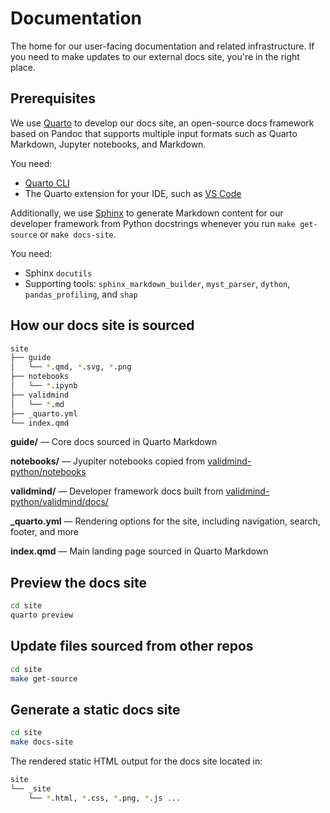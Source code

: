 # Documentation

The home for our user-facing documentation and related infrastructure. If you need to make updates to our external docs site, you're in the right place. 

## Prerequisites

We use [Quarto](https://quarto.org) to develop our docs site, an open-source docs framework based on Pandoc that supports multiple input formats such as Quarto Markdown, Jupyter notebooks, and Markdown. 

You need:

- [Quarto CLI](https://quarto.org/docs/get-started/)
- The Quarto extension for your IDE, such as [VS Code](https://marketplace.visualstudio.com/items?itemName=quarto.quarto)

Additionally, we use [Sphinx](https://www.sphinx-doc.org/en/master/) to generate Markdown content for our developer framework from Python docstrings whenever you run `make get-source` or `make docs-site`. 

You need:

- Sphinx `docutils` 
- Supporting tools: `sphinx_markdown_builder`, `myst_parser`, `dython`, `pandas_profiling`, and `shap`

## How our docs site is sourced

```bash
site
├── guide
│   └── *.qmd, *.svg, *.png
├── notebooks
│   └── *.ipynb
├── validmind
│   └── *.md
├── _quarto.yml
└── index.qmd
```

**guide/** — Core docs sourced in Quarto Markdown

**notebooks/** — Jyupiter notebooks copied from [validmind-python/notebooks](https://github.com/validmind/validmind-python/tree/main/notebooks)

**validmind/** — Developer framework docs built from [validmind-python/validmind/docs/](https://github.com/validmind/validmind-python/tree/main/validmind)

**_quarto.yml** — Rendering options for the site, including navigation, search, footer, and more

**index.qmd** — Main landing page sourced in Quarto Markdown

## Preview the docs site

```bash
cd site
quarto preview
```

## Update files sourced from other repos

```bash
cd site
make get-source
```

## Generate a static docs site

```bash
cd site
make docs-site
```

The rendered static HTML output for the docs site located in:

```bash
site
└── _site
    └── *.html, *.css, *.png, *.js ...
```